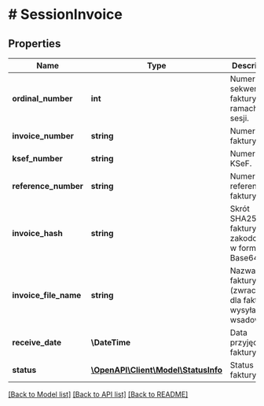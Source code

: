 # # SessionInvoice

## Properties

Name | Type | Description | Notes
------------ | ------------- | ------------- | -------------
**ordinal_number** | **int** | Numer sekwencyjny faktury w ramach sesji. |
**invoice_number** | **string** | Numer faktury. | [optional]
**ksef_number** | **string** | Numer KSeF. | [optional]
**reference_number** | **string** | Numer referencyjny faktury. | [optional]
**invoice_hash** | **string** | Skrót SHA256 faktury, zakodowany w formacie Base64. | [optional]
**invoice_file_name** | **string** | Nazwa pliku faktury (zwracana dla faktur wysyłanych wsadowo). | [optional]
**receive_date** | **\DateTime** | Data przyjęcia faktury. |
**status** | [**\OpenAPI\Client\Model\StatusInfo**](StatusInfo.md) | Status faktury.    | Code | Description | Details |  | --- | --- | --- |  | 100 | Dokument faktury przyjęty | - |  | 200 | Sukces | - |  | 300 | Trwa przetwarzanie | - |  | 410 | Nieprawidłowy zakres uprawnień | - |  | 430 | Błąd weryfikacji pliku faktury | - |  | 435 | Błąd odszyfrowania pliku | - |  | 440 | Duplikat faktury | - |  | 450 | Błąd weryfikacji semantyki dokumentu faktury | - |  | 500 | Nieznany błąd ({statusCode}) | - | |

[[Back to Model list]](../../README.md#models) [[Back to API list]](../../README.md#endpoints) [[Back to README]](../../README.md)
